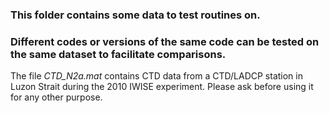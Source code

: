 
### This folder contains some data to test routines on.

### Different codes or versions of the same code can be tested on the same dataset to facilitate comparisons.

The file _CTD_N2a.mat_ contains CTD data from a CTD/LADCP station in Luzon Strait during the 2010 IWISE experiment. Please ask before using it for any other purpose.

